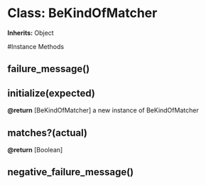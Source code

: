 # Class: BeKindOfMatcher
**Inherits:** Object
    




#Instance Methods
## failure_message() [](#method-i-failure_message)

## initialize(expected) [](#method-i-initialize)

**@return** [BeKindOfMatcher] a new instance of BeKindOfMatcher

## matches?(actual) [](#method-i-matches?)

**@return** [Boolean] 

## negative_failure_message() [](#method-i-negative_failure_message)

